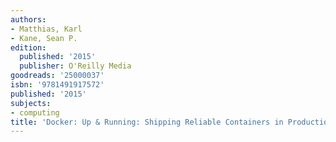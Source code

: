 ```yaml
---
authors:
- Matthias, Karl
- Kane, Sean P.
edition:
  published: '2015'
  publisher: O'Reilly Media
goodreads: '25000037'
isbn: '9781491917572'
published: '2015'
subjects:
- computing
title: 'Docker: Up & Running: Shipping Reliable Containers in Production'
---
```


